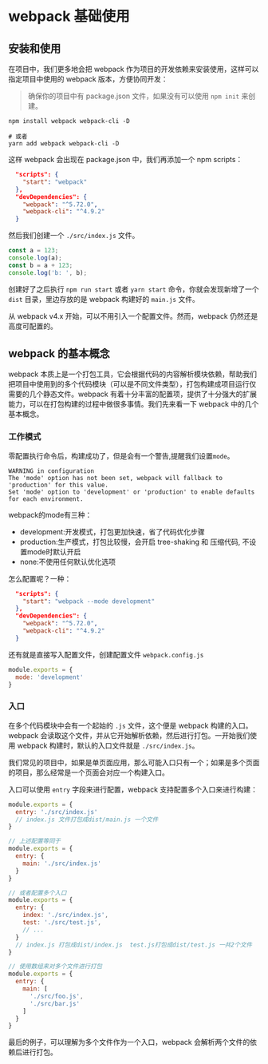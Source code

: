 # webpack 基础使用

## 安装和使用

在项目中，我们更多地会把 webpack 作为项目的开发依赖来安装使用，这样可以指定项目中使用的 webpack 版本，方便协同开发：

> 确保你的项目中有 package.json 文件，如果没有可以使用 `npm init` 来创建。

```shell
npm install webpack webpack-cli -D 

# 或者
yarn add webpack webpack-cli -D
```

这样 webpack 会出现在 package.json 中，我们再添加一个 npm scripts：

```json
  "scripts": {
    "start": "webpack"
  },
  "devDependencies": {
    "webpack": "^5.72.0",
    "webpack-cli": "^4.9.2"
  }
```

然后我们创建一个 `./src/index.js` 文件。

``` js
const a = 123;
console.log(a);
const b = a + 123;
console.log('b: ', b);

```

创建好了之后执行 `npm run start` 或者 `yarn start` 命令，你就会发现新增了一个 `dist` 目录，里边存放的是 webpack 构建好的 `main.js` 文件。

从 webpack v4.x 开始，可以不用引入一个配置文件。然而，webpack 仍然还是高度可配置的。

## webpack 的基本概念

webpack 本质上是一个打包工具，它会根据代码的内容解析模块依赖，帮助我们把项目中使用到的多个代码模块（可以是不同文件类型），打包构建成项目运行仅需要的几个静态文件。webpack 有着十分丰富的配置项，提供了十分强大的扩展能力，可以在打包构建的过程中做很多事情。我们先来看一下 webpack 中的几个基本概念。

### 工作模式

零配置执行命令后，构建成功了，但是会有一个警告,提醒我们设置`mode`。

```
WARNING in configuration
The 'mode' option has not been set, webpack will fallback to 'production' for this value.
Set 'mode' option to 'development' or 'production' to enable defaults for each environment.
```

webpack的mode有三种：

- development:开发模式，打包更加快速，省了代码优化步骤
- production:生产模式，打包比较慢，会开启 tree-shaking 和 压缩代码, 不设置mode时默认开启
- none:不使用任何默认优化选项

怎么配置呢？一种：

```json
  "scripts": {
    "start": "webpack --mode development"
  },
  "devDependencies": {
    "webpack": "^5.72.0",
    "webpack-cli": "^4.9.2"
  }
```

还有就是直接写入配置文件，创建配置文件 `webpack.config.js`
``` js
module.exports = {
  mode: 'development'
}
```


### 入口

在多个代码模块中会有一个起始的 `.js` 文件，这个便是 webpack 构建的入口。webpack 会读取这个文件，并从它开始解析依赖，然后进行打包。一开始我们使用 webpack 构建时，默认的入口文件就是 `./src/index.js`。

我们常见的项目中，如果是单页面应用，那么可能入口只有一个；如果是多个页面的项目，那么经常是一个页面会对应一个构建入口。

入口可以使用 `entry` 字段来进行配置，webpack 支持配置多个入口来进行构建：

```js
module.exports = {
  entry: './src/index.js' 
  // index.js 文件打包成dist/main.js 一个文件
}

// 上述配置等同于
module.exports = {
  entry: {
    main: './src/index.js'
  }
}

// 或者配置多个入口
module.exports = {
  entry: {
    index: './src/index.js',
    test: './src/test.js', 
    // ...
  }
  // index.js 打包成dist/index.js  test.js打包成dist/test.js 一共2个文件
}

// 使用数组来对多个文件进行打包
module.exports = {
  entry: {
    main: [
      './src/foo.js',
      './src/bar.js'
    ]
  }
}
```

最后的例子，可以理解为多个文件作为一个入口，webpack 会解析两个文件的依赖后进行打包。




